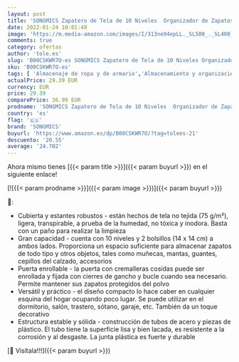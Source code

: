 ```yaml
---
layout: post
title: 'SONGMICS Zapatero de Tela de 10 Niveles  Organizador de Zapatos  Gran Capacidad  Montaje Fácil  A Prueba de Polvo  58 x 28 x 160 cm  Largo x Ancho x Alto   Negro RXJ10H'
date: 2022-01-24 10:01:49
image: 'https://m.media-amazon.com/images/I/313ne94epLL._SL500_._SL400_.jpg'
comments: true
category: ofertas
author: 'tole.es'
slug: 'B00CSKWR7O-es SONGMICS Zapatero de Tela de 10 Niveles Organizador de...'
sku: 'B00CSKWR7O-es'
tags: [ 'Almacenaje de ropa y de armario','Almacenamiento y organización','Armarios plegables','Hogar y cocina','songmics','zapatos', ]
actualPrice: 29.39 EUR
currency: EUR
price: 29.39
comparePrice: 36.99 EUR
prodname: 'SONGMICS Zapatero de Tela de 10 Niveles  Organizador de Zapatos  Gran Capacidad  Montaje Fácil  A Prueba de Polvo  58 x 28 x 160 cm  Largo x Ancho x Alto   Negro RXJ10H'
country: 'es'
flag: '🇪🇸'
brand: 'SONGMICS'
buyurl: 'https://www.amazon.es/dp/B00CSKWR7O/?tag=tolees-21'
descuento: '20.55'
average: '24.702'
---
```


Ahora mismo tienes [{{< param title >}}]({{< param buyurl >}}) en el siguiente enlace!

[![{{< param prodname >}}]({{< param image >}})]({{< param buyurl >}})

🔎:

- Cubierta y estantes robustos - están hechos de tela no tejida (75 g/m²), ligera, transpirable, a prueba de la humedad, no tóxica y inodora. Basta con un paño para realizar la limpieza
- Gran capacidad - cuenta con 10 niveles y 2 bolsillos (14 x 14 cm) a ambos lados. Proporciona un espacio suficiente para almacenar zapatos de todo tipo y otros objetos, tales como muñecas, mantas, guantes, cepillos del calzado, accesorios
- Puerta enrollable - la puerta con cremalleras cosidas puede ser enrollada y fijada con cierres de gancho y bucle cuando sea necesario. Permite mantener sus zapatos protegidos del polvo
- Versátil y práctico - el diseño compacto lo hace caber en cualquier esquina del hogar ocupando poco lugar. Se puede utilizar en el dormitorio, salón, trastero, sótano, garaje, etc. También da un toque decorativo
- Estructura estable y sólida - construcción de tubos de acero y piezas de plástico. El tubo tiene la superficie lisa y bien lacada, es resistente a la corrosión y al desgaste. La junta plástica es fuerte y durable

[🛒 Visítala!!!]({{< param buyurl >}})
